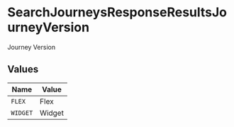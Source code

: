 # SearchJourneysResponseResultsJourneyVersion

Journey Version


## Values

| Name     | Value    |
| -------- | -------- |
| `FLEX`   | Flex     |
| `WIDGET` | Widget   |